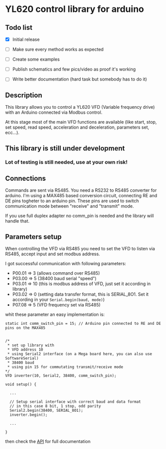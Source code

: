 # YL620 control library for arduino


## Todo list

- [x] Initial release
- [ ] Make sure every method works as expected
- [ ] Create some examples
- [ ] Publish schematics and few pics/video as proof it's working
- [ ] Write better documentation (hard task but somebody has to do it)



## Description

This library allows you to control a YL620 VFD (Variable frequency drive) with an Arduino connected via Modbus control.

At this stage most of the main VFD functions are available (like start, stop, set speed, read speed, acceleration and deceleration, parameters set, ecc...).

## This library is still under development
### Lot of testing is still needed, use at your own risk!




## Connections
Commands are sent via RS485. You need a RS232 to RS485 converter for arduino.
I'm using a MAX485 based conversion circuit, connecting RE and DE pins togheter to an arduino pin. These pins are used to switch communication mode between "receive" and "transmit" mode.

If you use full duplex adapter no comm_pin is needed and the library will handle that.



## Parameters setup
When controlling the VFD via RS485 you need to set the VFD to listen via RS485, accept input and set modbus address.

I got successful communication with following parameters:
- P00.01 => 3 (allows command over RS485)
- P03.00 => 5 (38400 baud serial "speed")
- P03.01 => 10 (this is modbus address of VFD, just set it according in library)
- P03.02 => 0 (setting data transfer format, this is SERIAL_8O1. Set it according in your `Serial.begin(baud, mode)`)
- P07.08 => 5 (VFD frequency set via RS485)

whit these parameter an easy implementation is:
```
static int comm_switch_pin = 15; // Arduino pin connected to RE and DE pins on the MAX485


/*
 * set up library with
 * VFD address 10
 * using Serial2 interface (on a Mega board here, you can also use SoftwareSerial)
 * 38400 baud
 * using pin 15 for commutating transmit/receive mode
*/
VFD inverter(10, Serial2, 38400, comm_switch_pin);

void setup() {

  ...
  
  // Setup serial interface with correct baud and data format
  // in this case 8 bit, 1 stop, odd parity
  Serial2.begin(38400, SERIAL_8O1);
  inverter.begin();
  
  ...
  
}
```

then check the [API](https://github.com/eNnvi/YL620-Arduino/wiki/API) for full documentation